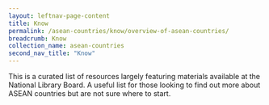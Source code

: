 ```yaml
---
layout: leftnav-page-content
title: Know
permalink: /asean-countries/know/overview-of-asean-countries/
breadcrumb: Know
collection_name: asean-countries
second_nav_title: "Know"
---
```


This is a curated list of resources largely featuring materials available at the National Library Board. A useful list for those looking to find out more about ASEAN countries but are not sure where to start.